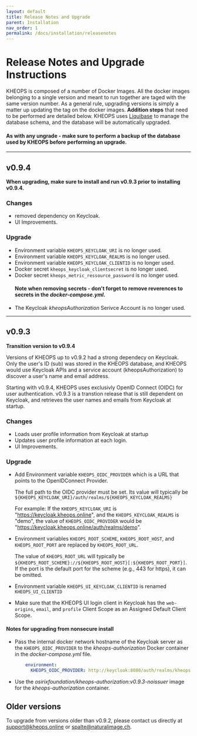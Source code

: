 ```yaml
---
layout: default
title: Release Notes and Upgrade
parent: Installation
nav_order: 1
permalink: /docs/installation/releasenotes
---
```


# Release Notes and Upgrade Instructions

KHEOPS is composed of a number of Docker Images. All the docker images belonging to a single version and meant to run together are taged with the same version number. As a general rule, upgrading versions is simply a matter up updating the tag on the docker images. **Addition steps** that need to be performed are detailed below. KHEOPS uses [Liquibase](https://www.liquibase.org) to manage the database schema, and the database will be automatically upgraded.

#### As with any ungrade - make sure to perform a backup of the database used by KHEOPS before performing an upgrade.

---

## v0.9.4

**When upgrading, make sure to install and run v0.9.3 prior to installing v0.9.4.**

### Changes
- removed dependency on Keycloak.
- UI Improvements.

### Upgrade

- Environment variable `KHEOPS_KEYCLOAK_URI` is no longer used.
- Environment variable `KHEOPS_KEYCLOAK_REALMS` is no longer used.
- Environment variable `KHEOPS_KEYCLOAK_CLIENTID` is no longer used.
- Docker secret `kheops_keycloak_clientsecret` is no longer used.
- Docker secret `kheops_metric_ressource_password` is no longer used.
  #### Note when removing secrets - don't forget to remove reverences to secrets in the *docker-compose.yml*.
- The Keycloak *kheopsAuthorization* Serivce Account is no longer used.

---

## v0.9.3

**Transition version to v0.9.4**

Versions of KHEOPS up to v0.9.2 had a strong dependecy on Keycloak. Only the user's ID (sub) was stored in the KHEOPS database, and KHEOPS would use Keycloak APIs and a service account (kheopsAuthorization) to discover a user's name and email address. 

 Starting with v0.9.4, KHEOPS uses exclusivly OpenID Connect (OIDC) for user authentication. v0.9.3 is a transtion release that is still dependent on Keycloak, and retrieves the user names and emails from Keycloak at startup.

### Changes
- Loads user profile information from Keycloak at startup
- Updates user profile information at each login.
- UI Improvements.

### Upgrade

- Add Environment variable `KHEOPS_OIDC_PROVIDER` which is a URL that points to the OpenIDConnect Provider.

  The full path to the OIDC provider must be set. Its value will typically be `${KHEOPS_KEYCLOAK_URI}/auth/realms/${KHEOPS_KEYCLOAK_REALMS}`
  
  For example: If the `KHEOPS_KEYCLOAK_URI` is "https://keycloak.kheops.online", and the `KHEOPS_KEYCLOAK_REALMS` is "demo", the value of `KHEOPS_OIDC_PROVIDER` would be "https://keycloak.kheops.online/auth/realms/demo".

- Environment variables `KHEOPS_ROOT_SCHEME`, `KHEOPS_ROOT_HOST`, and `KHEOPS_ROOT_PORT` are replaced by `KHEOPS_ROOT_URL`.

  The value of `KHEOPS_ROOT_URL` will typically be `${KHEOPS_ROOT_SCHEME}://${KHEOPS_ROOT_HOST}[:${KHEOPS_ROOT_PORT}]`. If the port is the default port for the scheme (e.g., 443 for https), it can be omitted.

- Environment variable `KHEOPS_UI_KEYCLOAK_CLIENTID` is renamed `KHEOPS_UI_CLIENTID`

- Make sure that the KHEOPS UI login client in Keycloak has the `web-origins`, `email`, and `profile` Client Scope as an Assigned Default Client Scope.


#### Notes for upgrading from nonsecure install

- Pass the internal docker network hostname of the Keycloak server as the `KHEOPS_OIDC_PROVIDER` to the *kheops-authorization* Docker container in the *docker-compose.yml* file.

  ``` yaml
      environment:
        KHEOPS_OIDC_PROVIDER: http://keycloak:8080/auth/realms/kheops
  ```
- Use the *osirixfoundation/kheops-authorization:v0.9.3-noissuer* image for the *kheops-authorization* container.


## Older versions

To upgrade from versions older than v0.9.2, please contact us directly at [support@kheops.online](mailto:support@kheops.online?subject=Upgrade%20KHEOPS) or [spalte@naturalimage.ch](mailto:spalte@naturalimage.ch?subject=Upgrade%20KHEOPS).

